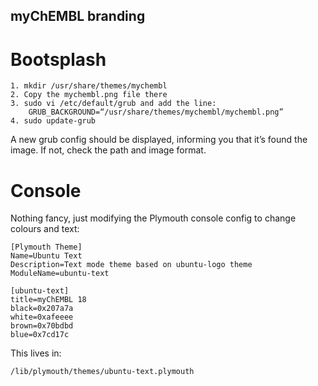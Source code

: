 ## myChEMBL branding

# Bootsplash


	1. mkdir /usr/share/themes/mychembl
	2. Copy the mychembl.png file there
	3. sudo vi /etc/default/grub and add the line:
		GRUB_BACKGROUND=“/usr/share/themes/mychembl/mychembl.png”
	4. sudo update-grub
		
A new grub config should be displayed, informing you that it’s found the image. If not, check the path and image format.


# Console

Nothing fancy, just modifying the Plymouth console config to change colours and text:


	[Plymouth Theme]
	Name=Ubuntu Text
	Description=Text mode theme based on ubuntu-logo theme
	ModuleName=ubuntu-text

	[ubuntu-text]
	title=myChEMBL 18
	black=0x207a7a
	white=0xafeeee
	brown=0x70bdbd
	blue=0x7cd17c

This lives in:

	/lib/plymouth/themes/ubuntu-text.plymouth
